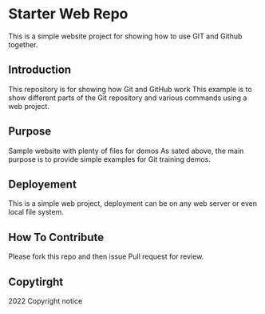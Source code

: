 # Starter Web Repo

This is a simple website project for
showing how to use GIT and Github together.

## Introduction

This repository is for showing how Git and GitHub work
This example is to show different parts of the Git repository and various commands using a web project.

## Purpose

Sample website with plenty of files for demos
As sated above, the main purpose is to provide simple examples for Git training demos.

## Deployement

This is a simple web project, deployment can be on any web server or even local file system.

## How To Contribute

Please fork this repo and then issue Pull request for review.

## Copytirght

2022 Copyright notice